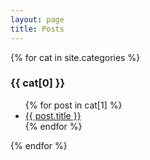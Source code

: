 ```yaml
---
layout: page
title: Posts
---
```

<div class="row">
{% for cat in site.categories %}
<div class="cat-col">
  <h3>{{ cat[0] }}</h3>
  <ul>
    {% for post in cat[1] %}
      <li><a href="{{ post.url }}">{{ post.title }}</a></li>
    {% endfor %}
  </ul>
  </div>
{% endfor %}
</div>